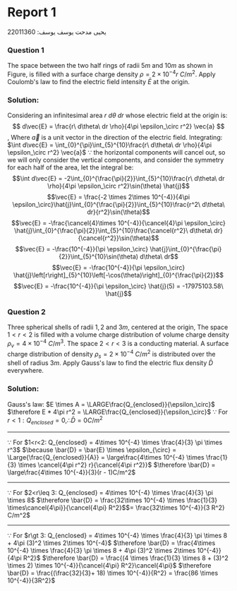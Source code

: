 # Report 1
يحيى مدحت يوسف يوسف: 22011360
### Question 1
The space between the two half rings of radii $5m$ and $10m$ as shown in Figure, is filled with a surface charge density $\rho = 2\times 10^{-4}r\ C/m^2$. Apply Coulomb's law to find the electric field intensity $\bar{E}$ at the origin.

### Solution:
Considering an infinitesimal area $r\ d\theta\ dr$ whose electric field at the origin is:
$$ d\vec{E} = \frac{r\ d\theta\ dr \rho}{4\pi \epsilon_\circ r^2} \vec{a} $$
, Where $\vec{a}$ is a unit vector in the direction of the electric field.
Integrating: $\int d\vec{E} = \int_{0}^{\pi}\int_{5}^{10}\frac{r\ d\theta\ dr \rho}{4\pi \epsilon_\circ r^2} \vec{a}$
$\because$ the horizontal components will cancel out, so we will only consider the vertical components, and consider the symmetry for each half of the area, let the integral be:
$$\int d\vec{E} = -2\int_{0}^{\frac{\pi}{2}}\int_{5}^{10}\frac{r\ d\theta\ dr \rho}{4\pi \epsilon_\circ r^2}\sin(\theta) \hat{j}$$
$$\vec{E} = \frac{-2 \times 2\times 10^{-4}}{4\pi \epsilon_\circ}\hat{j}\int_{0}^{\frac{\pi}{2}}\int_{5}^{10}\frac{r^2\ d\theta\ dr}{r^2}\sin(\theta)$$
$$\vec{E} = -\frac{\cancel{4}\times 10^{-4}}{\cancel{4}\pi \epsilon_\circ} \hat{j}\int_{0}^{\frac{\pi}{2}}\int_{5}^{10}\frac{\cancel{r^2}\ d\theta\ dr}{\cancel{r^2}}\sin(\theta)$$
$$\vec{E} = -\frac{10^{-4}}{\pi \epsilon_\circ} \hat{j}\int_{0}^{\frac{\pi}{2}}\int_{5}^{10}\sin(\theta) d\theta\ dr$$
$$\vec{E} = -\frac{10^{-4}}{\pi \epsilon_\circ} \hat{j}\left[r\right]_{5}^{10}\left[-\cos(\theta)\right]_{0}^{\frac{\pi}{2}}$$
$$\vec{E} = -\frac{10^{-4}}{\pi \epsilon_\circ} \hat{j}(5) = -17975103.58\ \hat{j}$$

### Question 2
Three spherical shells of radii $1, 2$ and $3m$, centered at the origin, The space $1<r<2$ is filled with a volume charge distribution of volume charge density $\rho_v = 4\times 10^{-4}\ C/m^3$. The space $2<r<3$ is a conducting material. A surface charge distribution of density $\rho_s = 2\times 10^{-4}\ C/m^2$ is distributed over the shell of radius $3m$. Apply Gauss's law to find the electric flux density $\bar{D}$ everywhere.

### Solution:
Gauss's law: $E \times A = \LARGE\frac{Q_{enclosed}}{\epsilon_\circ}$
$\therefore E * 4\pi r^2  = \LARGE\frac{Q_{enclosed}}{\epsilon_\circ}$
$\because$ For $r<1: Q_{enclosed} = 0, \therefore \bar{D} = 0 C/m^2$
___
$\because$ For $1<r<2: Q_{enclosed} = 4\times 10^{-4} \times \frac{4}{3} \pi \times r^3$
$\because \bar{D} = \bar{E} \times \epsilon_{\circ} = \Large{\frac{Q_{enclosed}}{A}} = \large\frac{4\times 10^{-4} \times \frac{1}{3} \times \cancel{4\pi r^2} r}{\cancel{4\pi r^2}}$
$\therefore \bar{D} = \large\frac{4\times 10^{-4}}{3}(r - 1)C/m^2$
___
$\because$ For $2<r\leq 3: Q_{enclosed} = 4\times 10^{-4} \times \frac{4}{3} \pi \times 8$
$\therefore \bar{D} = \frac{32\times 10^{-4} \times \frac{1}{3} \times\cancel{4\pi}}{\cancel{4\pi} R^2}$$= \frac{32\times 10^{-4}}{3 R^2} C/m^2$
___
$\because$ For $r\gt 3: Q_{enclosed} = 4\times 10^{-4} \times \frac{4}{3} \pi \times 8 + 4\pi (3)^2 \times 2\times 10^{-4}$
$\therefore \bar{D} = \frac{4\times 10^{-4} \times \frac{4}{3} \pi \times 8 + 4\pi (3)^2 \times 2\times 10^{-4}}{4\pi R^2}$
$\therefore \bar{D} = \frac{(4 \times \frac{1}{3} \times 8 +  (3)^2 \times 2) \times 10^{-4}}{\cancel{4\pi} R^2}\cancel{4\pi}$
$\therefore \bar{D} = \frac{(\frac{32}{3}+  18) \times 10^{-4}}{R^2} = \frac{86 \times 10^{-4}}{3R^2}$
